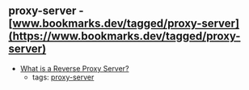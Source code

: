 proxy-server - [www.bookmarks.dev/tagged/proxy-server](https://www.bookmarks.dev/tagged/proxy-server) 
---
* [What is a Reverse Proxy Server?](https://www.nginx.com/resources/glossary/reverse-proxy-server/)
    * tags: [proxy-server](../tags/proxy-server.md)
